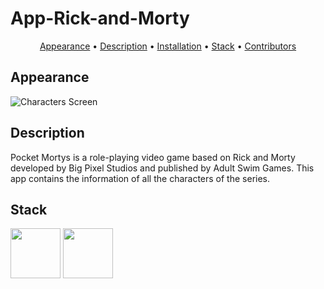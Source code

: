 # App-Rick-and-Morty

<p align="center">
    <a href="#appearance">Appearance</a> &bull;
    <a href="#description">Description</a> &bull;
    <a href="#installation">Installation</a> &bull;
    <a href="#stack">Stack</a> &bull;
    <a href="#contributors">Contributors</a>
</p>

## Appearance

![Characters Screen](https://user-images.githubusercontent.com/34453494/105627178-40a1cf80-5e46-11eb-8883-81d68deb2607.gif)



<h3 align="center"></h3>

## Description

Pocket Mortys is a role-playing video game based on Rick and Morty developed by Big Pixel Studios and published by Adult Swim Games. 
This app contains the information of all the characters of the series.

## Stack
<div>
        <img align=top
            src="https://w7.pngwing.com/pngs/915/519/png-transparent-typescript-hd-logo-thumbnail.png"
            alt="" width="80" height="80">
        <img align=top
            src="https://user-images.githubusercontent.com/64670953/177218510-1abd1b80-4f8f-4747-bed1-686a615a951a.svg"
            alt="" width="80" height="80">
<div>
